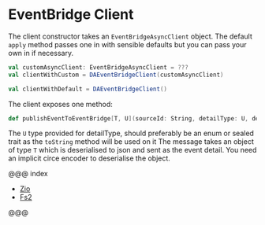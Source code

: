 # EventBridge Client

The client constructor takes an `EventBridgeAsyncClient` object. The default `apply` method passes one in with sensible defaults but you can pass your own in if necessary.

```scala
val customAsyncClient: EventBridgeAsyncClient = ???
val clientWithCustom = DAEventBridgeClient(customAsyncClient)

val clientWithDefault = DAEventBridgeClient()
```

The client exposes one method:

```scala
def publishEventToEventBridge[T, U](sourceId: String, detailType: U, detail: T)(implicit enc: Encoder[T]): F[PutEventsResponse]
```

The `U` type provided for detailType, should preferably be an enum or sealed trait as the `toString` method will be used on it
The message takes an object of type `T` which is deserialised to json and sent as the event detail.
You need an implicit circe encoder to deserialise the object.

@@@ index

* [Zio](zio.md)
* [Fs2](fs2.md)

@@@
